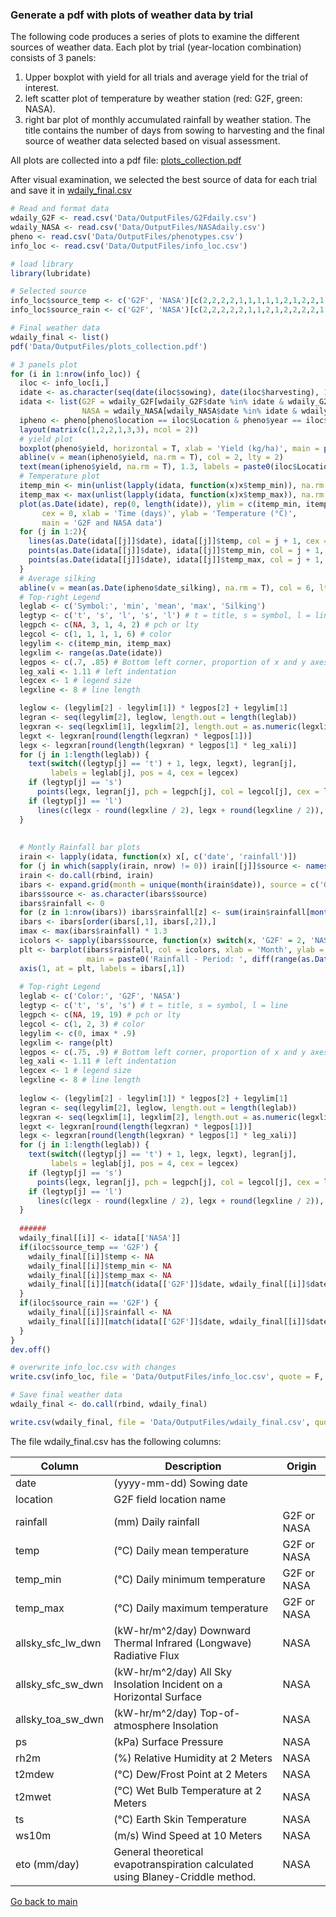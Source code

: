 ### Generate a pdf with plots of weather data by trial

The following code produces a series of plots to examine the different sources of weather data. 
Each plot by trial (year-location combination) consists of 3 panels: 
1) Upper boxplot with yield for all trials and average yield for the trial of interest.
2) left scatter plot of temperature by weather station (red: G2F, green: NASA).
3) right bar plot of monthly accumulated rainfall by weather station. The title contains the number of days from sowing to harvesting and the final source of weather data selected based on visual assessment.

All plots are collected into a pdf file: [plots_collection.pdf](https://github.com/QuantGen/G2F_RESOURCES/blob/main/Data/OutputFiles/plots_collection.pdf)

After visual examination, we selected the best source of data for each trial and save it in [wdaily_final.csv](https://github.com/QuantGen/G2F_RESOURCES/blob/main/Data/OutputFiles/wdaily_final.csv)

```r
# Read and format data
wdaily_G2F <- read.csv('Data/OutputFiles/G2Fdaily.csv')
wdaily_NASA <- read.csv('Data/OutputFiles/NASAdaily.csv')
pheno <- read.csv('Data/OutputFiles/phenotypes.csv')
info_loc <- read.csv('Data/OutputFiles/info_loc.csv')

# load library
library(lubridate)

# Selected source
info_loc$source_temp <- c('G2F', 'NASA')[c(2,2,2,2,1,1,1,1,1,2,1,2,2,1,1,1,2,1,1,1,2,1,2,2,2,1,2,2,1,1,2,1,1,1,1,2,1,1,2,1,2,2,2,1,1,2,2,1,1,1,2,2)]
info_loc$source_rain <- c('G2F', 'NASA')[c(2,2,2,2,2,1,1,2,1,2,2,2,2,1,1,1,2,2,1,1,2,1,2,2,2,2,2,2,2,1,2,1,1,1,1,2,2,2,1,1,2,2,2,2,2,2,1,1,1,2,2,2)]

# Final weather data
wdaily_final <- list()
pdf('Data/OutputFiles/plots_collection.pdf')

# 3 panels plot
for (i in 1:nrow(info_loc)) {
  iloc <- info_loc[i,]
  idate <- as.character(seq(date(iloc$sowing), date(iloc$harvesting), 1))
  idata <- list(G2F = wdaily_G2F[wdaily_G2F$date %in% idate & wdaily_G2F$location == iloc$Location,],
                NASA = wdaily_NASA[wdaily_NASA$date %in% idate & wdaily_NASA$location == iloc$Location,])
  ipheno <- pheno[pheno$location == iloc$Location & pheno$year == iloc$year,]
  layout(matrix(c(1,2,2,1,3,3), ncol = 2))
  # yield plot
  boxplot(pheno$yield, horizontal = T, xlab = 'Yield (kg/ha)', main = paste0('Location: ', iloc$Location, ' - Year: ', year(idate)[1]))
  abline(v = mean(ipheno$yield, na.rm = T), col = 2, lty = 2)
  text(mean(ipheno$yield, na.rm = T), 1.3, labels = paste0(iloc$Location, ': mean'), col = 2)
  # Temperature plot
  itemp_min <- min(unlist(lapply(idata, function(x)x$temp_min)), na.rm = T)
  itemp_max <- max(unlist(lapply(idata, function(x)x$temp_max)), na.rm = T) * 1.2
  plot(as.Date(idate), rep(0, length(idate)), ylim = c(itemp_min, itemp_max),
       cex = 0, xlab = 'Time (days)', ylab = 'Temperature (°C)',
       main = 'G2F and NASA data')
  for (j in 1:2){
    lines(as.Date(idata[[j]]$date), idata[[j]]$temp, col = j + 1, cex = .7)
    points(as.Date(idata[[j]]$date), idata[[j]]$temp_min, col = j + 1, cex = .7, pch = 3)
    points(as.Date(idata[[j]]$date), idata[[j]]$temp_max, col = j + 1, cex = .7, pch = 4)
  }
  # Average silking
  abline(v = mean(as.Date(ipheno$date_silking), na.rm = T), col = 6, lty = 2)
  # Top-right Legend
  leglab <- c('Symbol:', 'min', 'mean', 'max', 'Silking')
  legtyp <- c('t', 's', 'l', 's', 'l') # t = title, s = symbol, l = line
  legpch <- c(NA, 3, 1, 4, 2) # pch or lty
  legcol <- c(1, 1, 1, 1, 6) # color
  legylim <- c(itemp_min, itemp_max)
  legxlim <- range(as.Date(idate))
  legpos <- c(.7, .85) # Bottom left corner, proportion of x and y axes
  leg_xali <- 1.11 # left indentation
  legcex <- 1 # legend size
  legxline <- 8 # line length

  leglow <- (legylim[2] - legylim[1]) * legpos[2] + legylim[1]
  legran <- seq(legylim[2], leglow, length.out = length(leglab))
  legxran <- seq(legxlim[1], legxlim[2], length.out = as.numeric(legxlim[2] - legxlim[1]))
  legxt <- legxran[round(length(legxran) * legpos[1])]
  legx <- legxran[round(length(legxran) * legpos[1] * leg_xali)]
  for (j in 1:length(leglab)) {
    text(switch((legtyp[j] == 't') + 1, legx, legxt), legran[j], 
         labels = leglab[j], pos = 4, cex = legcex)
    if (legtyp[j] == 's')
      points(legx, legran[j], pch = legpch[j], col = legcol[j], cex = legcex)
    if (legtyp[j] == 'l')
      lines(c(legx - round(legxline / 2), legx + round(legxline / 2)), rep(legran[j], 2), lty = legpch[j], col = legcol[j], cex = legcex)
  }
  
  
  # Montly Rainfall bar plots
  irain <- lapply(idata, function(x) x[, c('date', 'rainfall')])
  for (j in which(sapply(irain, nrow) != 0)) irain[[j]]$source <- names(irain)[j]
  irain <- do.call(rbind, irain)
  ibars <- expand.grid(month = unique(month(irain$date)), source = c('G2F', 'NASA'))
  ibars$source <- as.character(ibars$source)
  ibars$rainfall <- 0
  for (z in 1:nrow(ibars)) ibars$rainfall[z] <- sum(irain$rainfall[month(irain$date) == ibars$month[z] & irain$source == ibars$source[z]])
  ibars <- ibars[order(ibars[,1], ibars[,2]),]
  imax <- max(ibars$rainfall) * 1.3
  icolors <- sapply(ibars$source, function(x) switch(x, 'G2F' = 2, 'NASA' = 3))
  plt <- barplot(ibars$rainfall, col = icolors, xlab = 'Month', ylab = 'Monthly rainfall (mm)', ylim = c(0, imax),
                 main = paste0('Rainfall - Period: ', diff(range(as.Date(irain$date))), ' days'))
  axis(1, at = plt, labels = ibars[,1])
  
  # Top-right Legend
  leglab <- c('Color:', 'G2F', 'NASA')
  legtyp <- c('t', 's', 's') # t = title, s = symbol, l = line
  legpch <- c(NA, 19, 19) # pch or lty
  legcol <- c(1, 2, 3) # color
  legylim <- c(0, imax * .9)
  legxlim <- range(plt)
  legpos <- c(.75, .9) # Bottom left corner, proportion of x and y axes
  leg_xali <- 1.11 # left indentation
  legcex <- 1 # legend size
  legxline <- 8 # line length
  
  leglow <- (legylim[2] - legylim[1]) * legpos[2] + legylim[1]
  legran <- seq(legylim[2], leglow, length.out = length(leglab))
  legxran <- seq(legxlim[1], legxlim[2], length.out = as.numeric(legxlim[2] - legxlim[1]))
  legxt <- legxran[round(length(legxran) * legpos[1])]
  legx <- legxran[round(length(legxran) * legpos[1] * leg_xali)]
  for (j in 1:length(leglab)) {
    text(switch((legtyp[j] == 't') + 1, legx, legxt), legran[j], 
         labels = leglab[j], pos = 4, cex = legcex)
    if (legtyp[j] == 's')
      points(legx, legran[j], pch = legpch[j], col = legcol[j], cex = legcex)
    if (legtyp[j] == 'l')
      lines(c(legx - round(legxline / 2), legx + round(legxline / 2)), rep(legran[j], 2), lty = legpch[j], col = legcol[j], cex = legcex)
  }
  
  ######
  wdaily_final[[i]] <- idata[['NASA']]
  if(iloc$source_temp == 'G2F') {
    wdaily_final[[i]]$temp <- NA
    wdaily_final[[i]]$temp_min <- NA
    wdaily_final[[i]]$temp_max <- NA
    wdaily_final[[i]][match(idata[['G2F']]$date, wdaily_final[[i]]$date),c('temp','temp_min','temp_max')] <- idata[['G2F']][,c('temp','temp_min','temp_max')]
  }
  if(iloc$source_rain == 'G2F') {
    wdaily_final[[i]]$rainfall <- NA
    wdaily_final[[i]][match(idata[['G2F']]$date, wdaily_final[[i]]$date),'rainfall'] <- idata[['G2F']]$rainfall
  }
}
dev.off()

# overwrite info_loc.csv with changes
write.csv(info_loc, file = 'Data/OutputFiles/info_loc.csv', quote = F, row.names = F)

# Save final weather data
wdaily_final <- do.call(rbind, wdaily_final)

write.csv(wdaily_final, file = 'Data/OutputFiles/wdaily_final.csv', quote = F, row.names = F)
```

The file wdaily_final.csv has the following columns:

|Column|Description|Origin|
|------|-----------|------|
|date| (yyyy-mm-dd) Sowing date | |
|location| G2F field location name | |
|rainfall| (mm) Daily rainfall | G2F or NASA |
|temp| (°C) Daily mean temperature | G2F or NASA |
|temp_min| (°C) Daily minimum temperature | G2F or NASA |
|temp_max| (°C) Daily maximum temperature | G2F or NASA |
|allsky_sfc_lw_dwn| (kW-hr/m^2/day) Downward Thermal Infrared (Longwave) Radiative Flux| NASA |
|allsky_sfc_sw_dwn| (kW-hr/m^2/day) All Sky Insolation Incident on a Horizontal Surface| NASA |
|allsky_toa_sw_dwn| (kW-hr/m^2/day) Top-of-atmosphere Insolation| NASA |
|ps|(kPa) Surface Pressure| NASA |
|rh2m|(%) Relative Humidity at 2 Meters| NASA |
|t2mdew|(°C) Dew/Frost Point at 2 Meters| NASA |
|t2mwet|(°C) Wet Bulb Temperature at 2 Meters| NASA |
|ts|(°C) Earth Skin Temperature| NASA |
|ws10m| (m/s) Wind Speed at 10 Meters| NASA |
|eto (mm/day)| General theoretical evapotranspiration calculated using Blaney-Criddle method.| NASA |

[Go back to main](https://github.com/QuantGen/G2F_RESOURCES)
